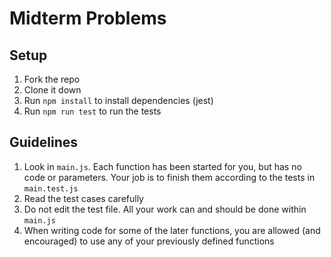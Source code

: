 # Midterm Problems

## Setup

1. Fork the repo
2. Clone it down
3. Run `npm install` to install dependencies (jest)
4. Run `npm run test` to run the tests

## Guidelines

1. Look in `main.js`. Each function has been started for you, but has no code or parameters. Your job is to finish them according to the tests in `main.test.js`
2. Read the test cases carefully
3. Do not edit the test file. All your work can and should be done within `main.js`
4. When writing code for some of the later functions, you are allowed (and encouraged) to use any of your previously defined functions
